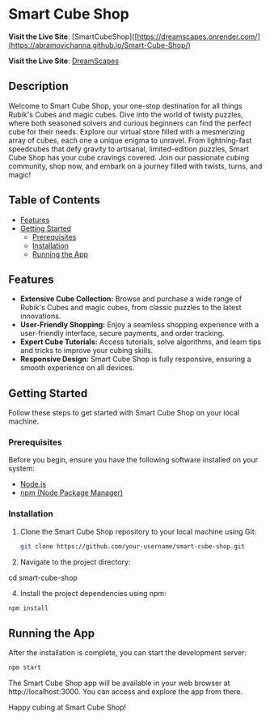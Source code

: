 # Smart Cube Shop

**Visit the Live Site**: [SmartCubeShop]([https://dreamscapes.onrender.com/](https://abramovichanna.github.io/Smart-Cube-Shop/)

**Visit the Live Site**: [DreamScapes](https://dreamscapes.onrender.com/)

## Description

Welcome to Smart Cube Shop, your one-stop destination for all things Rubik's Cubes and magic cubes. Dive into the world of twisty puzzles, where both seasoned solvers and curious beginners can find the perfect cube for their needs. Explore our virtual store filled with a mesmerizing array of cubes, each one a unique enigma to unravel. From lightning-fast speedcubes that defy gravity to artisanal, limited-edition puzzles, Smart Cube Shop has your cube cravings covered. Join our passionate cubing community, shop now, and embark on a journey filled with twists, turns, and magic!

## Table of Contents

- [Features](#features)
- [Getting Started](#getting-started)
  - [Prerequisites](#prerequisites)
  - [Installation](#installation)
  - [Running the App](#running-the-app)

## Features

- **Extensive Cube Collection:** Browse and purchase a wide range of Rubik's Cubes and magic cubes, from classic puzzles to the latest innovations.
- **User-Friendly Shopping:** Enjoy a seamless shopping experience with a user-friendly interface, secure payments, and order tracking.
- **Expert Cube Tutorials:** Access tutorials, solve algorithms, and learn tips and tricks to improve your cubing skills.
- **Responsive Design:** Smart Cube Shop is fully responsive, ensuring a smooth experience on all devices.

## Getting Started

Follow these steps to get started with Smart Cube Shop on your local machine.

### Prerequisites

Before you begin, ensure you have the following software installed on your system:

- [Node.js](https://nodejs.org/)
- [npm (Node Package Manager)](https://www.npmjs.com/)

### Installation

1. Clone the Smart Cube Shop repository to your local machine using Git:

   ```bash
   git clone https://github.com/your-username/smart-cube-shop.git
   
2. Navigate to the project directory:
   
cd smart-cube-shop

4. Install the project dependencies using npm:
```bash
npm install
```
## Running the App
After the installation is complete, you can start the development server:
```bash
npm start
```
The Smart Cube Shop app will be available in your web browser at http://localhost:3000. You can access and explore the app from there.

Happy cubing at Smart Cube Shop!
